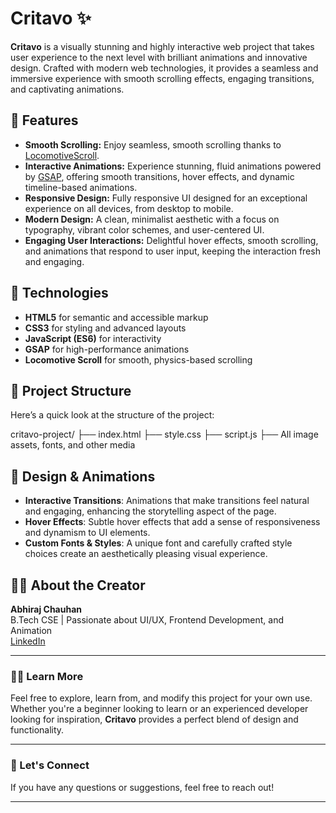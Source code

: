 # Critavo ✨

**Critavo** is a visually stunning and highly interactive web project that takes user experience to the next level with brilliant animations and innovative design. Crafted with modern web technologies, it provides a seamless and immersive experience with smooth scrolling effects, engaging transitions, and captivating animations.

## 🌟 Features

- **Smooth Scrolling:** Enjoy seamless, smooth scrolling thanks to [LocomotiveScroll](https://github.com/locomotivemtl/locomotive-scroll).
- **Interactive Animations:** Experience stunning, fluid animations powered by [GSAP](https://greensock.com/gsap/), offering smooth transitions, hover effects, and dynamic timeline-based animations.
- **Responsive Design:** Fully responsive UI designed for an exceptional experience on all devices, from desktop to mobile.
- **Modern Design:** A clean, minimalist aesthetic with a focus on typography, vibrant color schemes, and user-centered UI.
- **Engaging User Interactions:** Delightful hover effects, smooth scrolling, and animations that respond to user input, keeping the interaction fresh and engaging.

## 🚀 Technologies

- **HTML5** for semantic and accessible markup
- **CSS3** for styling and advanced layouts
- **JavaScript (ES6)** for interactivity
- **GSAP** for high-performance animations
- **Locomotive Scroll** for smooth, physics-based scrolling

## 📁 Project Structure

Here’s a quick look at the structure of the project:

critavo-project/
├── index.html 
├── style.css 
├── script.js 
├── All image assets, fonts, and other media



## 🎨 Design & Animations

- **Interactive Transitions**: Animations that make transitions feel natural and engaging, enhancing the storytelling aspect of the page.
- **Hover Effects**: Subtle hover effects that add a sense of responsiveness and dynamism to UI elements.
- **Custom Fonts & Styles**: A unique font and carefully crafted style choices create an aesthetically pleasing visual experience.

## 👨‍💻 About the Creator

**Abhiraj Chauhan**  
B.Tech CSE | Passionate about UI/UX, Frontend Development, and Animation  
[LinkedIn](https://www.linkedin.com/in/abhiraj-chauhan-a3a757195?utm_source=share&utm_campaign=share_via&utm_content=profile&utm_medium=ios_app) 

---

### 🧑‍🏫 Learn More

Feel free to explore, learn from, and modify this project for your own use. Whether you're a beginner looking to learn or an experienced developer looking for inspiration, **Critavo** provides a perfect blend of design and functionality.

---

### 💌 Let's Connect

If you have any questions or suggestions, feel free to reach out!  

---


